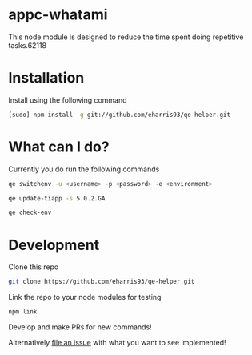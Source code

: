 # appc-whatami


This node module is designed to reduce the time spent doing repetitive tasks.62118

# Installation

Install using the following command

~~~bash
[sudo] npm install -g git://github.com/eharris93/qe-helper.git
~~~

# What can I do?

Currently you do run the following commands

~~~bash
qe switchenv -u <username> -p <password> -e <environment>
~~~

~~~bash
qe update-tiapp -s 5.0.2.GA
~~~

~~~bash
qe check-env
~~~

# Development

Clone this repo

~~~bash
git clone https://github.com/eharris93/qe-helper.git
~~~

Link the repo to your node modules for testing

~~~bash
npm link
~~~

Develop and make PRs for new commands!

Alternatively [file an issue](https://github.com/eharris93/qe-helper/issues) with what you want to see implemented!